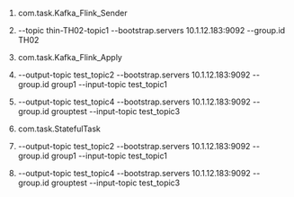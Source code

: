 1. com.task.Kafka_Flink_Sender 
2. --topic thin-TH02-topic1 --bootstrap.servers 10.1.12.183:9092 --group.id TH02


1. com.task.Kafka_Flink_Apply
1. --output-topic test_topic2 --bootstrap.servers 10.1.12.183:9092 --group.id group1 --input-topic test_topic1
1. --output-topic test_topic4 --bootstrap.servers 10.1.12.183:9092 --group.id grouptest --input-topic test_topic3

1. com.task.StatefulTask
1. --output-topic test_topic2 --bootstrap.servers 10.1.12.183:9092 --group.id group1 --input-topic test_topic1
1. --output-topic test_topic4 --bootstrap.servers 10.1.12.183:9092 --group.id grouptest --input-topic test_topic3


